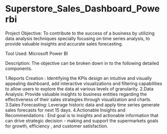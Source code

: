 # Superstore_Sales_Dashboard_Powerbi

Project Objective: To contribute to the success of a business by utilizing data analysis techniques specially focusing on time series analysis, to provide valuable insights and accurate sales forecasting.

Tool Used: Microsoft Power BI

Description: The objective can be broken down in to the following detailed components.

1.Reports Creation : Identifying the KPIs design an intuitive and visually appealing dashboard, add interactive visualizations and filtering capabilities to allow users to explore the data at various levels of granularity.
2.Data Analysis: Provide valuable insights to business entities regarding the effectiveness of their sales strategies through visualization and charts.
3.Sales Forecasting: Leverage historic data and apply time series generate sales forecasts for next 15 days.
4.Actionable Insights and Recommendations : End goal is to insights and actionable information that can drive strategic decision - making and support the supermarkets goals for growth, efficiency , and customer satisfaction.
